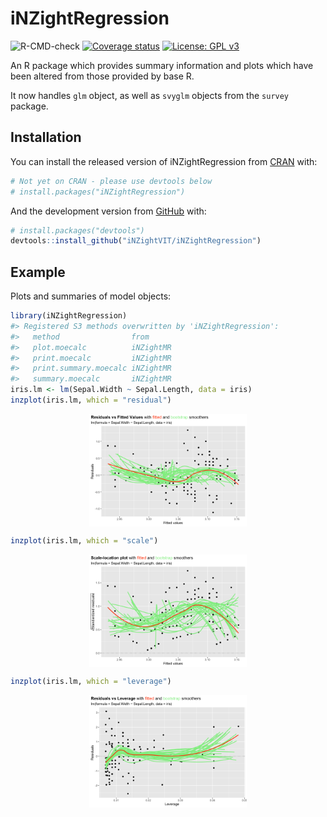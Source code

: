 
<!-- README.md is generated from README.Rmd. Please edit that file -->

# iNZightRegression

<!-- badges: start -->

![R-CMD-check](https://github.com/iNZightVIT/iNZightRegression/workflows/R-CMD-check/badge.svg)
[![Coverage
status](https://codecov.io/gh/iNZightVIT/iNZightRegression/branch/master/graph/badge.svg)](https://codecov.io/github/iNZightVIT/iNZightRegression?branch=master)
[![License: GPL
v3](https://img.shields.io/badge/License-GPL%20v3-blue.svg)](http://www.gnu.org/licenses/gpl-3.0)
<!-- badges: end -->

An R package which provides summary information and plots which have
been altered from those provided by base R.

It now handles `glm` object, as well as `svyglm` objects from the
`survey` package.

## Installation

You can install the released version of iNZightRegression from
[CRAN](https://CRAN.R-project.org) with:

``` r
# Not yet on CRAN - please use devtools below
# install.packages("iNZightRegression")
```

And the development version from [GitHub](https://github.com/) with:

``` r
# install.packages("devtools")
devtools::install_github("iNZightVIT/iNZightRegression")
```

## Example

Plots and summaries of model objects:

``` r
library(iNZightRegression)
#> Registered S3 methods overwritten by 'iNZightRegression':
#>   method                from     
#>   plot.moecalc          iNZightMR
#>   print.moecalc         iNZightMR
#>   print.summary.moecalc iNZightMR
#>   summary.moecalc       iNZightMR
iris.lm <- lm(Sepal.Width ~ Sepal.Length, data = iris)
inzplot(iris.lm, which = "residual")
```

<img src="man/figures/README-example-1.png" width="50%" style="display: block; margin: auto;" />

``` r
inzplot(iris.lm, which = "scale")
```

<img src="man/figures/README-example-2.png" width="50%" style="display: block; margin: auto;" />

``` r
inzplot(iris.lm, which = "leverage")
```

<img src="man/figures/README-example-3.png" width="50%" style="display: block; margin: auto;" />
